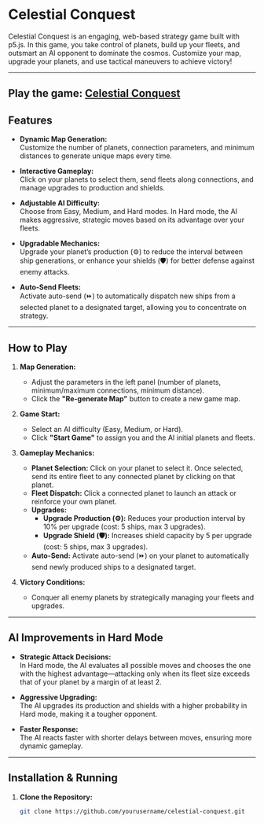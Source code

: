 # Celestial Conquest

Celestial Conquest is an engaging, web-based strategy game built with p5.js. In this game, you take control of planets, build up your fleets, and outsmart an AI opponent to dominate the cosmos. Customize your map, upgrade your planets, and use tactical maneuvers to achieve victory!

---
**Play the game:** [Celestial Conquest](https://bigalan09.github.io/Celestial-Conquest/)
---

## Features

- **Dynamic Map Generation:**  
  Customize the number of planets, connection parameters, and minimum distances to generate unique maps every time.

- **Interactive Gameplay:**  
  Click on your planets to select them, send fleets along connections, and manage upgrades to production and shields.

- **Adjustable AI Difficulty:**  
  Choose from Easy, Medium, and Hard modes. In Hard mode, the AI makes aggressive, strategic moves based on its advantage over your fleets.

- **Upgradable Mechanics:**  
  Upgrade your planet’s production (⚙️) to reduce the interval between ship generations, or enhance your shields (🛡) for better defense against enemy attacks.

- **Auto-Send Fleets:**  
  Activate auto-send (⏩) to automatically dispatch new ships from a selected planet to a designated target, allowing you to concentrate on strategy.

---

## How to Play

1. **Map Generation:**  
   - Adjust the parameters in the left panel (number of planets, minimum/maximum connections, minimum distance).  
   - Click the **"Re-generate Map"** button to create a new game map.

2. **Game Start:**  
   - Select an AI difficulty (Easy, Medium, or Hard).  
   - Click **"Start Game"** to assign you and the AI initial planets and fleets.

3. **Gameplay Mechanics:**  
   - **Planet Selection:** Click on your planet to select it. Once selected, send its entire fleet to any connected planet by clicking on that planet.
   - **Fleet Dispatch:** Click a connected planet to launch an attack or reinforce your own planet.
   - **Upgrades:**  
     - **Upgrade Production (⚙️):** Reduces your production interval by 10% per upgrade (cost: 5 ships, max 3 upgrades).  
     - **Upgrade Shield (🛡):** Increases shield capacity by 5 per upgrade (cost: 5 ships, max 3 upgrades).
   - **Auto-Send:** Activate auto-send (⏩) on your planet to automatically send newly produced ships to a designated target.

4. **Victory Conditions:**  
   - Conquer all enemy planets by strategically managing your fleets and upgrades.

---

## AI Improvements in Hard Mode

- **Strategic Attack Decisions:**  
  In Hard mode, the AI evaluates all possible moves and chooses the one with the highest advantage—attacking only when its fleet size exceeds that of your planet by a margin of at least 2.

- **Aggressive Upgrading:**  
  The AI upgrades its production and shields with a higher probability in Hard mode, making it a tougher opponent.

- **Faster Response:**  
  The AI reacts faster with shorter delays between moves, ensuring more dynamic gameplay.

---

## Installation & Running

1. **Clone the Repository:**

   ```bash
   git clone https://github.com/yourusername/celestial-conquest.git
